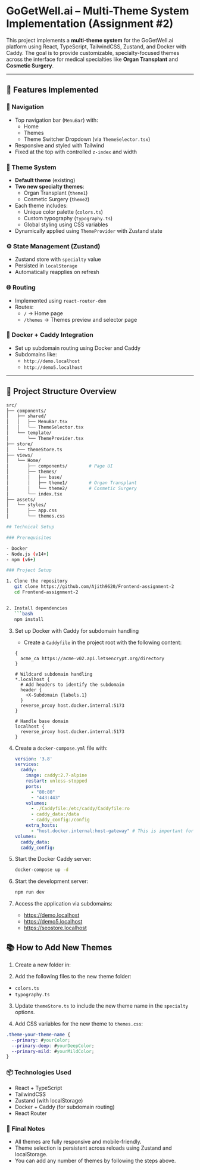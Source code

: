 # GoGetWell.ai – Multi-Theme System Implementation (Assignment #2)

This project implements a **multi-theme system** for the GoGetWell.ai platform using React, TypeScript, TailwindCSS, Zustand, and Docker with Caddy. The goal is to provide customizable, specialty-focused themes across the interface for medical specialties like **Organ Transplant** and **Cosmetic Surgery**.

---

## 🚀 Features Implemented

### 🧭 Navigation
- Top navigation bar (`MenuBar`) with:
  - Home
  - Themes
  - Theme Switcher Dropdown (via `ThemeSelector.tsx`)
- Responsive and styled with Tailwind
- Fixed at the top with controlled `z-index` and width

### 🎨 Theme System
- **Default theme** (existing)
- **Two new specialty themes**:
  - Organ Transplant (`theme1`)
  - Cosmetic Surgery (`theme2`)
- Each theme includes:
  - Unique color palette (`colors.ts`)
  - Custom typography (`typography.ts`)
  - Global styling using CSS variables
- Dynamically applied using `ThemeProvider` with Zustand state

### ⚙️ State Management (Zustand)
- Zustand store with `specialty` value
- Persisted in `localStorage`
- Automatically reapplies on refresh

### 🌐 Routing
- Implemented using `react-router-dom`
- Routes:
  - `/` → Home page
  - `/themes` → Themes preview and selector page

### 🐳 Docker + Caddy Integration
- Set up subdomain routing using Docker and Caddy
- Subdomains like:
  - `http://demo.localhost`
  - `http://demo5.localhost`

---

## 📁 Project Structure Overview

```bash
src/
├── components/
│   ├── shared/
│   │   ├── MenuBar.tsx
│   │   └── ThemeSelector.tsx
│   └── template/
│       └── ThemeProvider.tsx
├── store/
│   └── themeStore.ts
├── views/
│   └── Home/
│       ├── components/        # Page UI
│       ├── themes/
│       │   ├── base/
│       │   ├── theme1/        # Organ Transplant
│       │   └── theme2/        # Cosmetic Surgery
│       └── index.tsx
├── assets/
│   └── styles/
│       ├── app.css
│       └── themes.css

## Technical Setup

### Prerequisites

- Docker
- Node.js (v14+)
- npm (v6+)

### Project Setup

1. Clone the repository
   git clone https://github.com/Ajith9620/Frontend-assignment-2
   cd Frontend-assignment-2


2. Install dependencies
   ```bash
   npm install
   ```

3. Set up Docker with Caddy for subdomain handling
   - Create a `Caddyfile` in the project root with the following content:
   ```
   {
     acme_ca https://acme-v02.api.letsencrypt.org/directory
   }

   # Wildcard subdomain handling
   *.localhost {
     # Add headers to identify the subdomain
     header {
       +X-Subdomain {labels.1}
     }
     reverse_proxy host.docker.internal:5173
   }

   # Handle base domain
   localhost {
     reverse_proxy host.docker.internal:5173
   }
   ```

4. Create a `docker-compose.yml` file with:
   ```yaml
   version: '3.8'
   services:
     caddy:
       image: caddy:2.7-alpine
       restart: unless-stopped
       ports:
         - "80:80"
         - "443:443"
       volumes:
         - ./Caddyfile:/etc/caddy/Caddyfile:ro
         - caddy_data:/data
         - caddy_config:/config
       extra_hosts:
         - "host.docker.internal:host-gateway" # This is important for Docker to resolve host machine
   volumes:
     caddy_data:
     caddy_config:
   ```

5. Start the Docker Caddy server:
   ```bash
   docker-compose up -d
   ```

6. Start the development server:
   ```bash
   npm run dev
   ```

7. Access the application via subdomains:
   - https://demo.localhost
   - https://demo5.localhost
   - https://seostore.localhost

## 📚 How to Add New Themes

1. Create a new folder in:

2. Add the following files to the new theme folder:

- `colors.ts`
- `typography.ts`

3. Update `themeStore.ts` to include the new theme name in the `specialty` options.

4. Add CSS variables for the new theme to `themes.css`:

```css
.theme-your-theme-name {
  --primary: #yourColor;
  --primary-deep: #yourDeepColor;
  --primary-mild: #yourMildColor;
}
```

### 📦 Technologies Used
* React + TypeScript
* TailwindCSS
* Zustand (with localStorage)
* Docker + Caddy (for subdomain routing)
* React Router

### 📌 Final Notes
* All themes are fully responsive and mobile-friendly.
* Theme selection is persistent across reloads using Zustand and localStorage.
* You can add any number of themes by following the steps above.